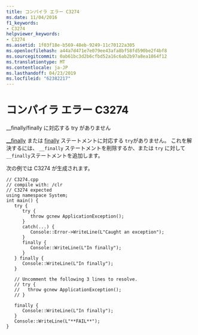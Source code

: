 ```yaml
---
title: コンパイラ エラー C3274
ms.date: 11/04/2016
f1_keywords:
- C3274
helpviewer_keywords:
- C3274
ms.assetid: 1f03f18e-b569-48eb-9249-11c70122a305
ms.openlocfilehash: a44a7d471e7e079ee43afa8bf58fd590be2f4bf8
ms.sourcegitcommit: 0ab61bc3d2b6cfbd52a16c6ab2b97a8ea1864f12
ms.translationtype: MT
ms.contentlocale: ja-JP
ms.lasthandoff: 04/23/2019
ms.locfileid: "62382217"
---
```

# <a name="compiler-error-c3274"></a>コンパイラ エラー C3274

__finally/finally に対応する try がありません

[__finally](../../cpp/try-finally-statement.md) または [finally](../../dotnet/finally.md) ステートメントに対応する `try`がありません。 これを解決するには、 `__finally` ステートメントを削除するか、または `try` に対して `__finally`ステートメントを追加します。

次の例では C3274 が生成されます。

```
// C3274.cpp
// compile with: /clr
// C3274 expected
using namespace System;
int main() {
   try {
      try {
         throw gcnew ApplicationException();
      }
      catch(...) {
         Console::Error->WriteLine(L"Caught an exception");
      }
      finally {
         Console::WriteLine(L"In finally");
      }
   } finally {
      Console::WriteLine(L"In finally");
   }

   // Uncomment the following 3 lines to resolve.
   // try {
   //   throw gcnew ApplicationException();
   // }

   finally {
      Console::WriteLine(L"In finally");
   }
   Console::WriteLine(L"**FAIL**");
}
```